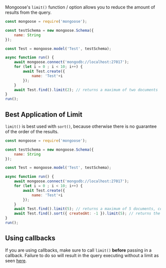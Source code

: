 Mongoose's `limit()` function / option allows you to reduce the amount of results from the query.

```javascript
const mongoose = require('mongoose');

const testSchema = new mongoose.Schema({
    name: String
});

const Test = mongoose.model('Test', testSchema);

async function run() {
    await mongoose.connect('mongodb://localhost:27017');
    for (let i = 0 ; i < 10; i++) {
        await Test.create({
            name: 'Test'+i
        });
    }
    await Test.find().limit(2); // returns a maximum of two documents
}
run();
```

## Best Application of Limit

`limit()` is best used with `sort()`, because otherwise there is no guarantee of the order of the results.


```javascript
const mongoose = require('mongoose');

const testSchema = new mongoose.Schema({
    name: String
});

const Test = mongoose.model('Test', testSchema);

async function run() {
    await mongoose.connect('mongodb://localhost:27017');
    for (let i = 0 ; i < 10; i++) {
        await Test.create({
            name: 'Test'+i
        });
    }
    await Test.find().limit(5); // returns a maximum of 5 documents, could be in any order
    await Test.find().sort({ createdAt: -1 }).limit(5); // returns the first 5 documents created
}
run();
```

## Using callbacks

If you are using callbacks, make sure to call `limit()` **before** passing in a callback.
Failure to do so will result in the query executing without a limit as seen [here](https://stackoverflow.com/questions/49463518/sort-and-limit-not-working-in-mongoose-5-0-11).

